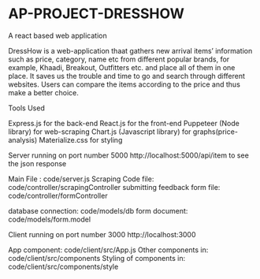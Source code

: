 # AP-PROJECT-DRESSHOW
A react based web application


DressHow is a web-application thaat gathers new arrival items’ information such as price,
category, name etc from different popular brands, for example, Khaadi, Breakout, Outfitters
etc. and place all of them in one place. It saves us the trouble and time to go and search
through different websites. Users can compare the items according to the price and thus
make a better choice.


Tools Used

Express.js for the back-end
React.js for the front-end
Puppeteer (Node library) for web-scraping
Chart.js (Javascript library) for graphs(price-analysis)
Materialize.css for styling



Server running on port number 5000
http://localhost:5000/api/item to see the json response

Main File : code/server.js
Scraping Code file: code/controller/scrapingController
submitting feedback form file: code/controller/formController

database connection: code/models/db
form document: code/models/form.model

Client running on port number 3000
http://localhost:3000

App component: code/client/src/App.js
Other components in: code/client/src/components
Styling of components in: code/client/src/components/style

